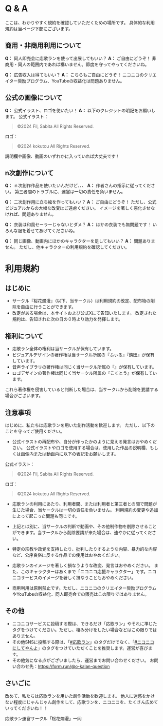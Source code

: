# Q & A

ここは、わかりやすく規約を確認していただくための場所です。
具体的な利用規約は当ページ下部にございます。

## 商用・非商用利用について

**Q：** 同人即売会に応歌ランを使って出展してもいい？
**A：** ご自由にどうぞ！
非商用・同人の範囲内であれば構いません。節度を守ってやってくださいね。

**Q：** 広告収入は得てもいい？
**A：** こちらもご自由にどうぞ！
ニコニコのクリエイター奨励プログラム、YouTubeの収益化は問題ありません。

## 公式の画像について

**Q：** 公式イラスト、ロゴを使いたい！
**A：** 以下のクレジットの明記をお願いします。
公式イラスト：

> ©2024 Fil, Sabita All Rights Reserved.

ロゴ：

> ©2024 kokutou All Rights Reserved.

説明欄や画像、動画のいずれかに入っていれば大丈夫です！

## n次創作について

**Q：** ｎ次創作作品を使いたいんだけど、、、
**A：** 作者さんの指示に従ってください。
第三者間のトラブルに、運営は一切の責任を負いません。

**Q：** 二次創作用に立ち絵を作ってもいい？
**A：** ご自由にどうぞ！
ただし、公式ビジュアルからの大幅な改変はご遠慮ください。
イメージを著しく悪化させなければ、問題ありません。

**Q：** 衣装は和風セーラーじゃないとダメ？
**A：** ほかの衣装でも無問題です！
いろんな服を着せてあげてくださいね。

**Q：** 同じ画像、動画内にほかのキャラクターを足してもいい？
**A：** 問題ありません。
ただし、他キャラクターの利用規約を確認してください。

# 利用規約

## はじめに

- サークル『桜花爛漫』（以下、当サークル）は利用規約の改定、配布物の削除を自由に行うことができます。
- 改定がある場合は、本サイトおよび公式Xにて告知いたします。
  改定された規約は、告知された次の日の０時より効力を発揮します。

## 権利について

- 応歌ラン全体の権利は当サークルが保有しています。
- ビジュアルデザインの著作権は当サークル所属の『ふぃる』『錆田』が保有しています。
- 音声ライブラリの著作権は同じく当サークル所属の『』が保有しています。
- ロゴデザインの著作権は同じく当サークル所属の『こくとう』が保有しています。

これら著作権を侵害していると判断した場合は、当サークルから削除を要請する場合がございます。

## 注意事項

はじめに、私たちは応歌ランを用いた創作活動を歓迎します。
ただし、以下のことを守ってご使用ください。

- 公式イラストの再配布や、自分が作ったかのように見える発言はおやめください。
  公式イラストやロゴを使用する場合は、使用した作品の説明欄、もしくは画像内または動画内に以下の表記をお願いします。

公式イラスト：

> ©2024 Fil, Sabita All Rights Reserved.

ロゴ：

> ©2024 kokutou All Rights Reserved.

- 応歌ランの利用にあたり、利用者間、または利用者と第三者との間で問題が生じた場合、当サークルは一切の責任を負いません。
  利用規約の変更や追加によって起こった問題も同じです。

- 上記とは別に、当サークルの判断で動画や、その他制作物を削除させることができます。当サークルから削除要請が来た場合は、速やかに従ってください。
- 特定の宗教や政党を支持したり、批判したりするような内容、暴力的な内容など、公序良俗に反する作品での使用はおやめください。
- 応歌ランのイメージを著しく損なうような改変、発言はおやめください。
  また、このキャラクターはあくまで「ニコニコ応援キャラクター」です。ニコニコサービスのイメージを著しく損なうこともおやめください。

- 商用利用は原則禁止です。ただし、ニコニコのクリエイター奨励プログラムやYouTubeの収益化、同人即売会での販売はこの限りではありません。

## その他

- ニコニコサービスに投稿する際は、できるだけ「応歌ラン」やそれに準じたタグをつけてください。ただし、棲み分けをしたい場合などはこの限りではありません。
- その他SNSに投稿する際は、「<a href="https://twitter.com/intent/tweet?hashtags=応歌ラン" target="_blank" rel="noopener noreferrer">#応歌ラン</a>」のタグだけでなく、「<a href="https://twitter.com/intent/tweet?hashtags=ニコニコにしてやんよ" target="_blank" rel="noopener noreferrer">#ニコニコにしてやんよ</a>」のタグをつけていただくことを推奨します。運営が喜びます。
- その他気になる点がございましたら、運営までお問い合わせください。
  お問い合わせ先：<a href="https://form.run/@o-kalan-question" target="_blank" rel="noopener noreferrer">https://form.run/@o-kalan-question</a>

## さいごに

改めて、私たちは応歌ランを用いた創作活動を歓迎します。
他人に迷惑をかけない程度にじゃんじゃん創作をして、応歌ランを、ニコニコを、たくさん広めていってくださいね！！

応歌ラン運営サークル「桜花爛漫」一同
